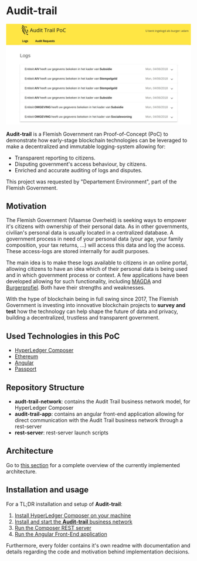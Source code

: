 # Audit-trail

![App](audit-trail-app/img/app.jpg)

**Audit-trail** is a Flemish Government ran Proof-of-Concept (PoC) to demonstrate how early-stage blockchain technologies can be leveraged to make a decentralized and immutable logging-system allowing for:
- Transparent reporting to citizens.
- Disputing government's access behaviour, by citizens.
- Enriched and accurate auditing of logs and disputes.

This project was requested by "Departement Environment", part of the Flemish Government.

## Motivation

The Flemish Government (Vlaamse Overheid) is seeking ways to empower it's citizens with ownership of their personal data. As in other governments, civilian's personal data is usually located in a centralized database. A government process in need of your personal data (your age, your family composition, your tax returns, ...) will access this data and log the access. These access-logs are stored internally for audit purposes. 

The main idea is to make these logs available to citizens in an online portal, allowing citizens to have an idea which of their personal data is being used and in which government process or context. A few applications have been developed allowing for such functionality, including [MAGDA](https://overheid.vlaanderen.be/magda) and [Burgerprofiel](https://overheid.vlaanderen.be/mijn-burgerprofiel). Both have their strengths and weaknesses. 

With the hype of blockchain being in full swing since 2017, The Flemish Government is investing into innovative blockchain projects to **survey and test** how the technology can help shape the future of data and privacy, building a decentralized, trustless and transparent government.

## Used Technologies in this PoC

- [HyperLedger Composer](https://hyperledger.github.io/composer/latest/)
- [Ethereum](https://www.ethereum.org/)
- [Angular](https://angular.io/)
- [Passport](http://www.passportjs.org/)

## Repository Structure

- **audt-trail-network**: contains the Audit Trail business network model, for HyperLedger Composer
- **audit-trail-app**: contains an angular front-end application allowing for direct communication with the Audit Trail business network through a rest-server
- **rest-server**: rest-server launch scripts

## Architecture

Go to [this section](./rest-server#architecture) for a complete overview of the currently implemented architecture.

## Installation and usage

For a TL;DR installation and setup of **Audit-trail**:
1. [Install HyperLedger Composer on your machine](https://hyperledger.github.io/composer/latest/installing/installing-index.html)
2. [Install and start the **Audit-trail** business network](./audit-trail-network#deployment-of-the-business-network)
3. [Run the Composer REST server](rest-server#running-a-single-user-rest-server-development-and-testing)
4. [Run the Angular Front-End application](./audit-trail-app#running-development-server)

Furthermore, every folder contains it's own readme with documentation and details regarding the code and motivation behind implementation decisions.
